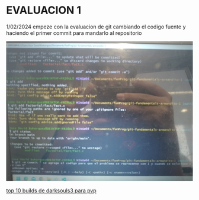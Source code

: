 # EVALUACION 1

 1/02/2024 empeze con la evaluacion de git cambiando el codigo fuente y haciendo el primer commit para mandarlo al repositorio

 ![texto](fotdecodig.jpeg)

 [top 10 builds de darksouls3 para pvp](https://www.thegamer.com/dark-souls-3-best-pve-builds/)

